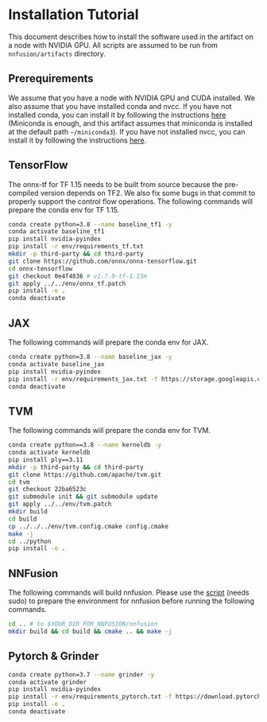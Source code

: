 # Installation Tutorial
This document describes how to install the software used in the artifact on a node with NVIDIA GPU. All scripts are assumed to be run from `nnfusion/artifacts` directory.

## Prerequirements
We assume that you have a node with NVIDIA GPU and CUDA installed. We also assume that you have installed conda and nvcc. If you have not installed conda, you can install it by following the instructions [here](https://docs.conda.io/projects/conda/en/latest/user-guide/install/linux.html) (Miniconda is enough, and this artifact assumes that miniconda is installed at the default path `~/miniconda3`). If you have not installed nvcc, you can install it by following the instructions [here](https://docs.nvidia.com/cuda/cuda-installation-guide-linux/index.html).

## TensorFlow
The onnx-tf for TF 1.15 needs to be built from source because the pre-compiled version depends on TF2. We also fix some bugs in that commit to properly support the control flow operations. The following commands will prepare the conda env for TF 1.15.

```bash
conda create python=3.8 --name baseline_tf1 -y
conda activate baseline_tf1
pip install nvidia-pyindex
pip install -r env/requirements_tf.txt
mkdir -p third-party && cd third-party
git clone https://github.com/onnx/onnx-tensorflow.git
cd onnx-tensorflow
git checkout 0e4f4836 # v1.7.0-tf-1.15m
git apply ../../env/onnx_tf.patch
pip install -e .
conda deactivate
```
## JAX
The following commands will prepare the conda env for JAX.
```bash
conda create python=3.8 --name baseline_jax -y
conda activate baseline_jax
pip install nvidia-pyindex
pip install -r env/requirements_jax.txt -f https://storage.googleapis.com/jax-releases/jax_cuda_releases.html -f https://download.pytorch.org/whl/torch_stable.html
conda deactivate
```

## TVM
The following commands will prepare the conda env for TVM.
```bash
conda create python==3.8 --name kerneldb -y
conda activate kerneldb
pip install ply==3.11
mkdir -p third-party && cd third-party
git clone https://github.com/apache/tvm.git
cd tvm
git checkout 22ba6523c
git submodule init && git submodule update
git apply ../../env/tvm.patch
mkdir build
cd build
cp ../../../env/tvm.config.cmake config.cmake
make -j
cd ../python
pip install -e .
```

## NNFusion
The following commands will build nnfusion. Please use the [script](../maint/script/install_dependency.sh) (needs sudo) to prepare the environment for nnfusion before running the following commands.

```bash
cd .. # to $YOUR_DIR_FOR_NNFUSION/nnfusion
mkdir build && cd build && cmake .. && make -j
```

## Pytorch & Grinder
```bash
conda create python=3.7 --name grinder -y
conda activate grinder
pip install nvidia-pyindex
pip install -r env/requirements_pytorch.txt -f https://download.pytorch.org/whl/torch_stable.html
pip install -e .
conda deactivate
```
